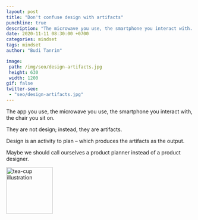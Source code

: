 ```yaml
---
layout: post
title: "Don't confuse design with artifacts"
punchline: true
description: "The microwave you use, the smartphone you interact with. They are not design."
date: 2020-11-11 08:30:00 +0700
categories: mindset
tags: mindset
author: "Budi Tanrim"

image:
 path: /img/seo/design-artifacts.jpg
 height: 630
 width: 1200
gif: false
twitter-seo: 
 - "seo/design-artifacts.jpg"
---
```


The app you use, the microwave you use, the smartphone you interact with, the chair you sit on.

They are not design; instead, they are artifacts.

Design is an activity to plan – which produces the artifacts as the output.

Maybe we should call ourselves a product planner instead of a product designer.

<div class="img-wrapper m-b-m">
    <img src="https://buditanrim.co/img/post/2020/11/design-artifacts.jpg" alt="tea-cup illustration" class="illustration small" style="width: 125px;"/>
</div>
<media:content url="https://buditanrim.co/img/post/2020/1/design-artifacts.jpg" medium="image" />